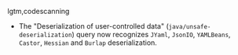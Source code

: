 lgtm,codescanning
* The "Deserialization of user-controlled data" (`java/unsafe-deserialization`) query
  now recognizes `JYaml`, `JsonIO`, `YAMLBeans`, `Castor`, `Hessian` and `Burlap` deserialization.
